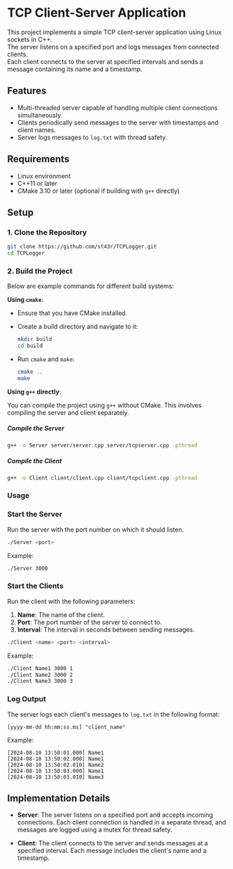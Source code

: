 # TCP Client-Server Application

This project implements a simple TCP client-server application using Linux sockets in C++. </br>
The server listens on a specified port and logs messages from connected clients. </br>
Each client connects to the server at specified intervals and sends a message containing its name and a timestamp.

## Features

- Multi-threaded server capable of handling multiple client connections simultaneously.
- Clients periodically send messages to the server with timestamps and client names.
- Server logs messages to `log.txt` with thread safety.

## Requirements

- Linux environment
- C++11 or later
- CMake 3.10 or later (optional if building with `g++` directly)

## Setup

### 1. Clone the Repository

```sh
git clone https://github.com/st43r/TCPLogger.git
cd TCPLogger
```

### 2. Build the Project
Below are example commands for different build systems:

**Using `cmake`**:

- Ensure that you have CMake installed.
- Create a build directory and navigate to it:

   ```bash
   mkdir build
   cd build
   ```

- Run `cmake` and `make`:

   ```bash
   cmake ..
   make
   ```

**Using `g++` directly**:

You can compile the project using `g++` without CMake. This involves compiling the server and client separately.

##### Compile the Server

   ```bash
   g++ -o Server server/server.cpp server/tcpserver.cpp -pthread
   ```

##### Compile the Client

   ```bash
   g++ -o Client client/client.cpp client/tcpclient.cpp -pthread
   ```

### Usage

### Start the Server

Run the server with the port number on which it should listen.

```bash
./Server <port>
```

Example:

```bash
./Server 3000
```

### Start the Clients

Run the client with the following parameters:

1. **Name**: The name of the client.
2. **Port**: The port number of the server to connect to.
3. **Interval**: The interval in seconds between sending messages.

```bash
./Client <name> <port> <interval>
```

Example:

```bash
./Client Name1 3000 1
./Client Name2 3000 2
./Client Name3 3000 3
```

### Log Output

The server logs each client's messages to `log.txt` in the following format:

```
[yyyy-mm-dd hh:mm:ss.ms] "client_name"
```

Example:

```
[2024-08-10 13:50:01.000] Name1
[2024-08-10 13:50:02.000] Name1
[2024-08-10 13:50:02.010] Name2
[2024-08-10 13:50:03.000] Name1
[2024-08-10 13:50:03.010] Name3
```

## Implementation Details

- **Server**: The server listens on a specified port and accepts incoming connections. Each client connection is handled in a separate thread, and messages are logged using a mutex for thread safety.

- **Client**: The client connects to the server and sends messages at a specified interval. Each message includes the client's name and a timestamp.
